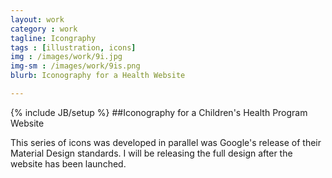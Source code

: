 ```yaml
---
layout: work
category : work
tagline: Icongraphy
tags : [illustration, icons]
img : /images/work/9i.jpg
img-sm : /images/work/9is.png
blurb: Iconography for a Health Website

---
```

{% include JB/setup %}
##Iconography for a Children's Health Program Website

This series of icons was developed in parallel was Google's release of their Material Design standards.  I will be releasing the full design after the website has been launched.